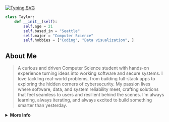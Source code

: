 [![Typing SVG](https://readme-typing-svg.demolab.com?font=Fira+Code&pause=1000&color=a5d6ff&width=435&lines=Full-stack+Web+Developer;Experienced+UI%2FUX+Designer;Constantly+Learning+New+Technology)](https://git.io/typing-svg)

```python
class Taylor:
    def __init__(self):
        self.age = 21
        self.based_in = "Seattle"
        self.major = "Computer Science"
        self.hobbies = ["Coding", "Data visualization", ]
```
<!-- Visitor counter -->
<!-- ![](https://komarev.com/ghpvc/?username=cole-hartman&label=Visitors&base=253&abbreviated=true&style=flat&color=blue) -->

## About Me

> A curious and driven Computer Science student with hands-on experience turning ideas into working software and secure systems. I love tackling real-world problems, from building full-stack apps to exploring the hidden corners of cybersecurity. My passion lives where software, data, and system reliability meet, crafting solutions that feel seamless to users and resilient behind the scenes. I’m always learning, always iterating, and always excited to build something smarter than yesterday.

<details>
<summary><b>More Info</b></summary>
<br>

### Languages

<a href="https://skillicons.dev">
  <img src="https://skillicons.dev/icons?i=python,js,ts,html,css,cpp,c" alt="Skill Icons" />
</a>

### Frameworks

<a href="https://skillicons.dev">
  <img src="https://skillicons.dev/icons?i=react,tailwind,bootstrap,nodejs" alt="Skill Icons" />
</a>

### Tools

<a href="https://skillicons.dev">
  <img src="https://skillicons.dev/icons?i=vscode,vim,git,github,figma" alt="Skill Icons" />
</a>

</details>
</div>

